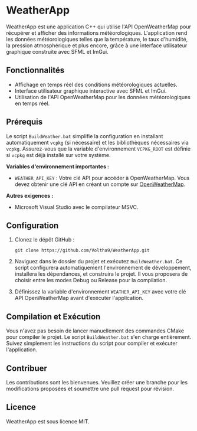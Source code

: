 # WeatherApp

WeatherApp est une application C++ qui utilise l'API OpenWeatherMap pour récupérer et afficher des informations météorologiques. L'application rend les données météorologiques telles que la température, le taux d'humidité, la pression atmosphérique et plus encore, grâce à une interface utilisateur graphique construite avec SFML et ImGui.

## Fonctionnalités

- Affichage en temps réel des conditions météorologiques actuelles.
- Interface utilisateur graphique interactive avec SFML et ImGui.
- Utilisation de l'API OpenWeatherMap pour les données météorologiques en temps réel.

## Prérequis

Le script `BuildWeather.bat` simplifie la configuration en installant automatiquement `vcpkg` (si nécessaire) et les bibliothèques nécessaires via `vcpkg`. Assurez-vous que la variable d'environnement `VCPKG_ROOT` est définie si `vcpkg` est déjà installé sur votre système.

**Variables d'environnement importantes :**
- `WEATHER_API_KEY` : Votre clé API pour accéder à OpenWeatherMap. Vous devez obtenir une clé API en créant un compte sur [OpenWeatherMap](https://openweathermap.org/).

**Autres exigences :**
- Microsoft Visual Studio avec le compilateur MSVC.

## Configuration

1. Clonez le dépôt GitHub :
   ```
   git clone https://github.com/Voltha9/WeatherApp.git
   ```
2. Naviguez dans le dossier du projet et exécutez `BuildWeather.bat`. Ce script configurera automatiquement l'environnement de développement, installera les dépendances, et construira le projet. Il vous proposera de choisir entre les modes Debug ou Release pour la compilation.

3. Définissez la variable d'environnement `WEATHER_API_KEY` avec votre clé API OpenWeatherMap avant d'exécuter l'application.

## Compilation et Exécution

Vous n'avez pas besoin de lancer manuellement des commandes CMake pour compiler le projet. Le script `BuildWeather.bat` s'en charge entièrement. Suivez simplement les instructions du script pour compiler et exécuter l'application.

## Contribuer

Les contributions sont les bienvenues. Veuillez créer une branche pour les modifications proposées et soumettre une pull request pour révision.

## Licence

WeatherApp est sous licence MIT.
